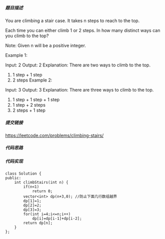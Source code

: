##### 题目描述
You are climbing a stair case. It takes n steps to reach to the top.

Each time you can either climb 1 or 2 steps. In how many distinct ways can you climb to the top?

Note: Given n will be a positive integer.

Example 1:

Input: 2
Output: 2
Explanation: There are two ways to climb to the top.
1. 1 step + 1 step
2. 2 steps
Example 2:

Input: 3
Output: 3
Explanation: There are three ways to climb to the top.
1. 1 step + 1 step + 1 step
2. 1 step + 2 steps
3. 2 steps + 1 step


##### 提交链接
https://leetcode.com/problems/climbing-stairs/



##### 代码思路




##### 代码实现

```
class Solution {
public:
    int climbStairs(int n) {
        if(n<1)
            return 0;
        vector<int> dp(n+3,0); //防止下面几行数组越界
        dp[1]=1;
        dp[2]=2;
        dp[3]=3;
        for(int i=4;i<=n;i++)
            dp[i]=dp[i-1]+dp[i-2];
        return dp[n];
    }
};


```
